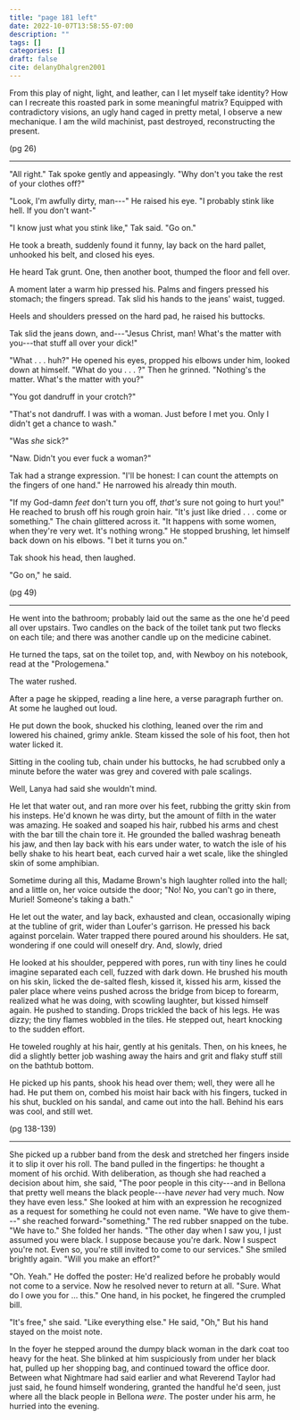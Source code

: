 ```yaml
---
title: "page 181 left"
date: 2022-10-07T13:58:55-07:00
description: ""
tags: []
categories: []
draft: false
cite: delanyDhalgren2001
---
```


From this play of night, light, and leather, can I let myself take identity? How can I
recreate this roasted park in some meaningful matrix? Equipped with contradictory
visions, an ugly hand caged in pretty metal, I observe a new mechanique. I am the wild
machinist, past destroyed, reconstructing the present.

(pg 26)

---

"All right." Tak spoke gently and appeasingly. "Why don't you take the rest of your
clothes off?"

"Look, I'm awfully dirty, man---" He raised his eye. "I probably stink like hell. If you
don't want-"

"I know just what you stink like," Tak said. "Go on."

He took a breath, suddenly found it funny, lay back on the hard pallet, unhooked his belt,
and closed his eyes.

He heard Tak grunt. One, then another boot, thumped the floor and fell over.

A moment later a warm hip pressed his. Palms and fingers pressed his stomach; the
fingers spread. Tak slid his hands to the jeans' waist, tugged.

Heels and shoulders pressed on the hard pad, he raised his buttocks.

Tak slid the jeans down, and---"Jesus Christ, man! What's the matter with you---that stuff
all over your dick!"

"What . . . huh?" He opened his eyes, propped his elbows under him, looked down at himself. 
"What do you . . . ?" Then he grinned. "Nothing's the matter. What's the matter with you?"

"You got dandruff in your crotch?"

"That's not dandruff. I was with a woman. Just before I met you. Only I didn't get a
chance to wash."

"Was *she* sick?"

"Naw. Didn't you ever fuck a woman?"

Tak had a strange expression. "I'll be honest: I can count the attempts on the fingers of
one hand." He narrowed his already thin mouth.

"If my God-damn *feet* don't turn you off, *that's* sure not going to hurt you!" He reached
to brush off his rough groin hair. "It's just like dried . . . come or something." The chain
glittered across it. "It happens with some women, when they're very wet. It's nothing
wrong." He stopped brushing, let himself back down on his elbows. "I bet it turns you
on."

Tak shook his head, then laughed.

"Go on," he said.

(pg 49)

---

He went into the bathroom; probably laid out the same as the one he'd peed all over
upstairs. Two candles on the back of the toilet tank put two flecks on each tile; and there
was another candle up on the medicine cabinet.

He turned the taps, sat on the toilet top, and, with Newboy on his notebook, read at the
"Prologemena."

The water rushed.

After a page he skipped, reading a line here, a verse paragraph further on. At some he
laughed out loud.

He put down the book, shucked his clothing, leaned over the rim and lowered his
chained, grimy ankle. Steam kissed the sole of his foot, then hot water licked it.

Sitting in the cooling tub, chain under his buttocks, he had scrubbed only a minute
before the water was grey and covered with pale scalings.

Well, Lanya had said she wouldn't mind.

He let that water out, and ran more over his feet, rubbing the gritty skin from his insteps.
He'd known he was dirty, but the amount of filth in the water was amazing. He soaked
and soaped his hair, rubbed his arms and chest with the bar till the chain tore it. He grounded the balled washrag beneath his jaw,
and then lay back with his ears under water, to watch the isle of his belly shake to his
heart beat, each curved hair a wet scale, like the shingled skin of some amphibian.

Sometime during all this, Madame Brown's high laughter rolled into the hall; and a little
on, her voice outside the door; "No! No, you can't go in there, Muriel! Someone's taking
a bath."

He let out the water, and lay back, exhausted and clean, occasionally wiping at the tubline of grit, wider than Loufer's garrison. He pressed his back against porcelain. Water
trapped there poured around his shoulders. He sat, wondering if one could will oneself
dry. And, slowly, dried

He looked at his shoulder, peppered with pores, run with tiny lines he could imagine
separated each cell, fuzzed with dark down. He brushed his mouth on his skin, licked the
de-salted flesh, kissed it, kissed his arm, kissed the paler place where veins pushed
across the bridge from bicep to forearm, realized what he was doing, with scowling laughter, but kissed himself again. He pushed to standing. Drops trickled the back of his
legs. He was dizzy; the tiny flames wobbled in the tiles. He stepped out, heart knocking
to the sudden effort.

He toweled roughly at his hair, gently at his genitals. Then, on his knees, he did a
slightly better job washing away the hairs and grit and flaky stuff still on the bathtub
bottom.

He picked up his pants, shook his head over them; well, they were all he had. He put
them on, combed his moist hair back with his fingers, tucked in his shut, buckled on his
sandal, and came out into the hall. Behind his ears was cool, and still wet.

(pg 138-139)

---

She picked up a rubber band from the desk and stretched her fingers inside it to slip it
over his roll. The band pulled in the fingertips: he thought a moment of his orchid. With
deliberation, as though she had reached a decision about him, she said, "The poor people
in this city---and in Bellona that pretty well means the black people---have *never* had very
much. Now they have even less." She looked at him with an expression he recognized as
a request for something he could not even name. "We have to give them---" she reached
forward-"something." The red rubber snapped on the tube. "We have to." She folded her
hands. "The other day when I saw you, I just assumed you were black. I suppose
because you're dark. Now I suspect you're not. Even so, you're still invited to come to
our services." She smiled brightly again. "Will you make an effort?"

"Oh. Yeah." He doffed the poster: He'd realized before he probably would not come to a service. Now he resolved never to return at all. "Sure. What do I owe you for ... this." One hand, in his pocket, he fingered the crumpled
bill.

"It's free," she said. "Like everything else." He said, "Oh," But his hand stayed on the
moist note.

In the foyer he stepped around the dumpy black woman in the dark coat too heavy for
the heat. She blinked at him suspiciously from under her black hat, pulled up her
shopping bag, and continued toward the office door. Between what Nightmare had said
earlier and what Reverend Taylor had just said, he found himself wondering, granted the
handful he'd seen, just where all the black people in Bellona *were*. The poster under his
arm, he hurried into the evening.